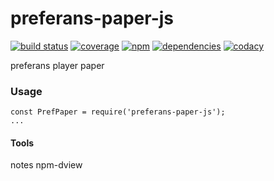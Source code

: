 # preferans-paper-js
[![build status](https://travis-ci.org/cope/preferans-paper-js.svg?branch=master)](https://travis-ci.org/cope/preferans-paper-js)
[![coverage](https://img.shields.io/coveralls/github/cope/preferans-paper-js/master.svg)](https://coveralls.io/github/cope/preferans-paper-js?branch=master)
[![npm](https://img.shields.io/npm/dt/preferans-paper-js.svg)](https://www.npmjs.com/package/preferans-paper-js)
[![dependencies](https://david-dm.org/cope/preferans-paper-js.svg)](https://www.npmjs.com/package/preferans-paper-js)
[![codacy](https://api.codacy.com/project/badge/Grade/07b287618ee8467da981a039baea0b10)](https://www.codacy.com/project/cope/preferans-paper-js/dashboard)

preferans player paper

### Usage

    const PrefPaper = require('preferans-paper-js');
    ...

#### Tools
notes
npm-dview
